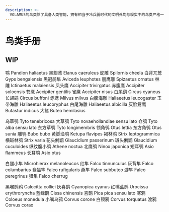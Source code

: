 ```yaml
---
description: >-
  VOLAMUS的鸟类除了具备人类智能，拥有相当于冷兵器时代的文明外均与现实中的鸟类严格一致。本页面及其子页面下的所有内容，除特别说明外，均为现实中鸟类的科学描述。
---
```


# 鸟类手册

## WIP

鹗 Pandion haliaetus 黑翅鸢 Elanus caeruleus 蛇雕 Spilornis cheela 白背兀鹫 Gyps bengalensis 黑冠鹃隼 Aviceda leuphotes 丽鹰雕 Spizaetus ornatus 林雕 Ictinaetus malaiensis 凤头鹰 Accipiter trivirgatus 赤腹鹰 Accipiter soloensis 苍鹰 Accipiter gentilis 雀鹰 Accipiter nisus 白尾鹞 Circus cyaneus 长翅鹞 Circus buffoni 赤鸢 Milvus milvus 白腹海雕 Haliaeetus leucogaster 玉带海雕 Haliaeetus leucoryphus 白尾海雕 Haliaeetus albicilla 灰脸鵟鹰 Butastur indicus 大鵟 Buteo hemilasius

乌草鸮 Tyto tenebricosa 大草鸮 Tyto novaehollandiae sensu lato 仓鸮 Tyto alba sensu lato 东方草鸮 Tyto longimembris 领角鸮 Otus lettia 东方角鸮 Otus sunia 雕鸮 Bubo bubo 黄脚渔鸮 Ketupa flavipes 褐林鸮 Strix leptogrammica 横斑林鸮 Strix varia 花头鸺鹠 Glaucidium passerinum 斑头鸺鹠 Glaucidium cuculoides 纵纹腹小鸮 Athene noctua 北鹰鸮 Ninox japonica 短耳鸮 Asio flammeus 长耳鸮 Asio otus

白腿小隼 Microhierax melanoleucos 红隼 Falco tinnunculus 灰背隼 Falco columbarius 食蝠隼 Falco rufigularis 燕隼 Falco subbuteo 游隼 Falco peregrinus 猎隼 Falco cherrug

黑喉鹊鸦 Calocitta colliei 灰喜鹊 Cyanopica cyanus 红嘴蓝鹊 Urocissa erythroryncha 蓝绿鹊 Cissa chinensis 喜鹊 Pica pica sensu lato 寒鸦 Coloeus monedula 小嘴乌鸦 Corvus corone 白颈鸦 Corvus torquatus 渡鸦 Corvus corax

